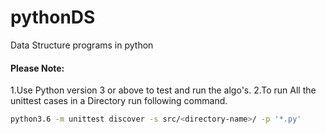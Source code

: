 # pythonDS
Data Structure programs in python

#### Please Note:
1.Use Python version 3 or above to test and run the algo's.
2.To run All the unittest cases in a Directory run following command.
```sh
python3.6 -m unittest discover -s src/<directory-name>/ -p '*.py'
```